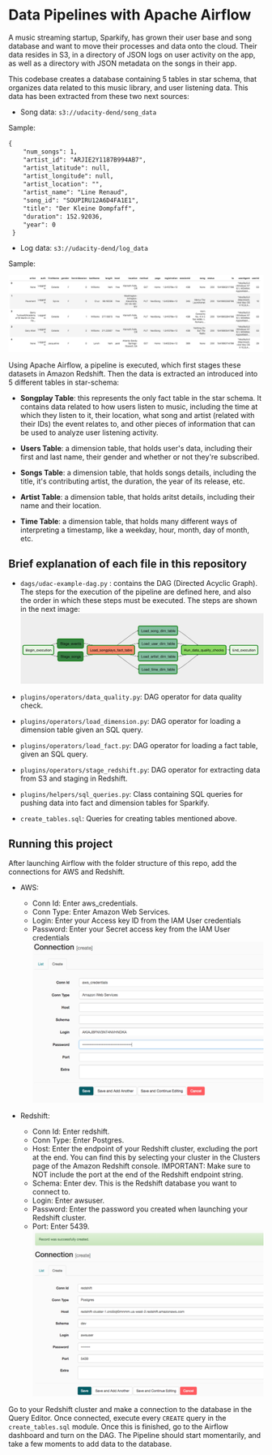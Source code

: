 # Data Pipelines with Apache Airflow

A music streaming startup, Sparkify, has grown their user base and song database and want to move their processes and data onto the cloud. Their data resides in S3, in a directory of JSON logs on user activity on the app, as well as a directory with JSON metadata on the songs in their app.

This codebase creates a database containing 5 tables in star schema,
that organizes data related to this music library, and user listening data. This data
has been extracted from these two next sources: 

- Song data: `s3://udacity-dend/song_data`

Sample: 
```
{
    "num_songs": 1, 
    "artist_id": "ARJIE2Y1187B994AB7", 
    "artist_latitude": null, 
    "artist_longitude": null, 
    "artist_location": "", 
    "artist_name": "Line Renaud",
    "song_id": "SOUPIRU12A6D4FA1E1", 
    "title": "Der Kleine Dompfaff", 
    "duration": 152.92036, 
    "year": 0
 }
```
- Log data: `s3://udacity-dend/log_data`

Sample: 

![log data sample](img/log-data.png)

Using Apache Airflow, a pipeline is executed, which first stages these datasets
in Amazon Redshift. Then the data is extracted an introduced into 5 different 
tables in star-schema: 

- **Songplay Table**: this represents the only fact table in the star schema. It contains 
  data related to how users listen to music, including the time at which they listen to it, 
  their location, what song and artist (related with their IDs) the event relates to, and other
  pieces of information that can be used to analyze user listening activity. 

- **Users Table**: a dimension table, that holds user's data, including their first and last name,
  their gender and whether or not they're subscribed. 

- **Songs Table**: a dimension table, that holds songs details, including the title, it's 
  contributing artist, the duration, the year of its release, etc. 

- **Artist Table**: a dimension table, that holds aritst details, including their name and 
  their location. 

- **Time Table**: a dimension table, that holds many different ways of interpreting a timestamp, 
  like a weekday, hour, month, day of month, etc. 

## Brief explanation of each file in this repository

- `dags/udac-example-dag.py` : contains the DAG (Directed Acyclic Graph). The 
    steps for the execution of the pipeline are defined here, and also the order
    in which these steps must be executed. The steps are shown in the next image: 
    ![dag image](img/sparkify-dag.png)

- `plugins/operators/data_quality.py`: DAG operator for data quality check. 
- `plugins/operators/load_dimension.py`: DAG operator for loading a dimension 
    table given an SQL query. 
- `plugins/operators/load_fact.py`: DAG operator for loading a fact table, given
    an SQL query. 
- `plugins/operators/stage_redshift.py`: DAG operator for extracting data from
    S3 and staging in Redshift. 
- `plugins/helpers/sql_queries.py`: Class containing SQL queries for pushing data
    into fact and dimension tables for Sparkify. 
- `create_tables.sql`: Queries for creating tables mentioned above. 

## Running this project

After launching Airflow with the folder structure of this repo, add the 
connections for AWS and Redshift. 

- AWS:
    - Conn Id: Enter aws_credentials.
    - Conn Type: Enter Amazon Web Services.
    - Login: Enter your Access key ID from the IAM User credentials 
    - Password: Enter your Secret access key from the IAM User credentials
    ![aws credentials example](img/aws-credentials.png)

- Redshift: 
    - Conn Id: Enter redshift.
    - Conn Type: Enter Postgres.
    - Host: Enter the endpoint of your Redshift cluster, excluding the port at the end. You can find this by selecting your cluster in the Clusters page of the Amazon Redshift console. IMPORTANT: Make sure to NOT include the port at the end of the Redshift endpoint string.
    - Schema: Enter dev. This is the Redshift database you want to connect to.
    - Login: Enter awsuser.
    - Password: Enter the password you created when launching your Redshift cluster.
    - Port: Enter 5439.
    ![redshift connection example](img/connection-redshift.png)

Go to your Redshift cluster and make a connection to the database in the Query
Editor. Once connected, execute every `CREATE` query in the `create_tables.sql` 
module. Once this is finished, go to the Airflow dashboard and turn on the 
DAG. The Pipeline should start momentarily, and take a few moments to add
data to the database. 